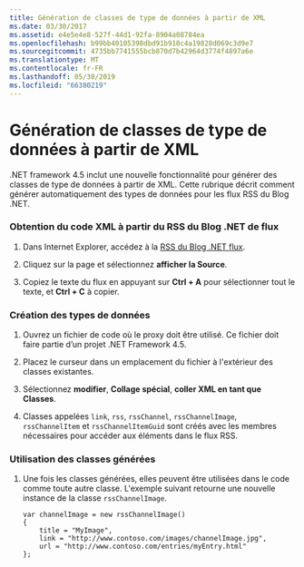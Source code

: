```yaml
---
title: Génération de classes de type de données à partir de XML
ms.date: 03/30/2017
ms.assetid: e4e5e4e8-527f-44d1-92fa-8904a08784ea
ms.openlocfilehash: b99bb40105398dbd91b910c4a19828d069c3d9e7
ms.sourcegitcommit: 4735bb7741555bcb870d7b42964d3774f4897a6e
ms.translationtype: MT
ms.contentlocale: fr-FR
ms.lasthandoff: 05/30/2019
ms.locfileid: "66380219"
---
```

# <a name="generating-data-type-classes-from-xml"></a>Génération de classes de type de données à partir de XML
.NET framework 4.5 inclut une nouvelle fonctionnalité pour générer des classes de type de données à partir de XML. Cette rubrique décrit comment générer automatiquement des types de données pour les flux RSS du Blog .NET.  
  
### <a name="obtaining-the-xml-from-the-net-blog-rss-feed"></a>Obtention du code XML à partir du RSS du Blog .NET de flux  
  
1. Dans Internet Explorer, accédez à la [RSS du Blog .NET flux](https://devblogs.microsoft.com/dotnet/feed/).  
  
2. Cliquez sur la page et sélectionnez **afficher la Source**.  
  
3. Copiez le texte du flux en appuyant sur **Ctrl + A** pour sélectionner tout le texte, et **Ctrl + C** à copier.  
  
### <a name="creating-the-data-types"></a>Création des types de données  
  
1. Ouvrez un fichier de code où le proxy doit être utilisé. Ce fichier doit faire partie d’un projet .NET Framework 4.5.  
  
2. Placez le curseur dans un emplacement du fichier à l'extérieur des classes existantes.  
  
3. Sélectionnez **modifier**, **Collage spécial**, **coller XML en tant que Classes**.  
  
4. Classes appelées `link`, `rss`, `rssChannel`, `rssChannelImage`, `rssChannelItem` et `rssChannelItemGuid` sont créés avec les membres nécessaires pour accéder aux éléments dans le flux RSS.  
  
### <a name="using-the-generated-classes"></a>Utilisation des classes générées  
  
1. Une fois les classes générées, elles peuvent être utilisées dans le code comme toute autre classe. L'exemple suivant retourne une nouvelle instance de la classe `rssChannelImage`.  
  
    ```  
    var channelImage = new rssChannelImage()   
    {   
        title = "MyImage",   
        link = "http://www.contoso.com/images/channelImage.jpg",   
        url = "http://www.contoso.com/entries/myEntry.html"   
    };  
    ```
